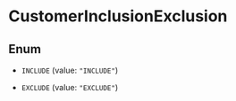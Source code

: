 
# CustomerInclusionExclusion

## Enum


* `INCLUDE` (value: `"INCLUDE"`)

* `EXCLUDE` (value: `"EXCLUDE"`)



